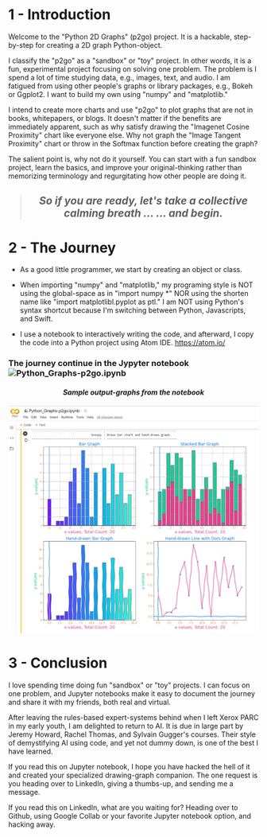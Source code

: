 # 1 - Introduction

Welcome to the "Python 2D Graphs" (p2go) project. It is a hackable, step-by-step for creating a 2D graph Python-object. 

I classify the "p2go" as a "sandbox" or "toy" project. In other words, it is a fun, experimental project focusing on solving one problem. The problem is I spend a lot of time studying data, e.g., images, text, and audio. I am fatigued from using other people's graphs or library packages, e.g., Bokeh or Ggplot2. I want to build my own using "numpy" and "matplotlib."

I intend to create more charts and use "p2go" to plot graphs that are not in books, whitepapers, or blogs. It doesn't matter if the benefits are immediately apparent, such as why satisfy drawing the "Imagenet Cosine Proximity" chart like everyone else. Why not graph the "Image Tangent Proximity" chart or throw in the Softmax function before creating the graph? 

The salient point is, why not do it yourself. You can start with a fun sandbox project, learn the basics, and improve your original-thinking rather than memorizing terminology and regurgitating how other people are doing it. 

><center><h2><i>So if you are ready, let's take a collective calming breath …  … and begin.</i></h2></center>

# 2 - The Journey

- As a good little programmer, we start by creating an object or class.

- When importing "numpy" and "matplotlib," my programing style is NOT using the global-space as in "import numpy *" NOR using the shorten name like "import matplotlibl.pyplot as ptl." I am NOT using Python's syntax shortcut because I'm switching between Python, Javascripts, and Swift. 

- I use a notebook to interactively writing the code, and afterward, I copy the code into a Python project using Atom IDE. https://atom.io/

### The journey continue in the Jypyter notebook ![Python_Graphs-p2go.ipynb](https://github.com/duchaba/python_graphs_p2go/blob/master/Python_Graphs-p2go.ipynb)

<center><h4><i>Sample output-graphs from the notebook</i></h4></center>

![sample-1](https://github.com/duchaba/python_graphs_p2go/blob/master/p2go_sample1.jpg?raw=true)


# 3 - Conclusion

I love spending time doing fun "sandbox" or "toy" projects. I can focus on one problem, and Jupyter notebooks make it easy to document the journey and share it with my friends, both real and virtual. 


After leaving the rules-based expert-systems behind when I left Xerox PARC in my early youth, I am delighted to return to AI. It is due in large part by Jeremy Howard, Rachel Thomas, and Sylvain Gugger's courses. Their style of demystifying AI using code, and yet not dummy down, is one of the best I have learned. 


If you read this on Jupyter notebook, I hope you have hacked the hell of it and created your specialized drawing-graph companion. The one request is you heading over to LinkedIn, giving a thumbs-up, and sending me a message. 


If you read this on LinkedIn, what are you waiting for? Heading over to Github, using Google Collab or your favorite Jupyter notebook option, and hacking away.
